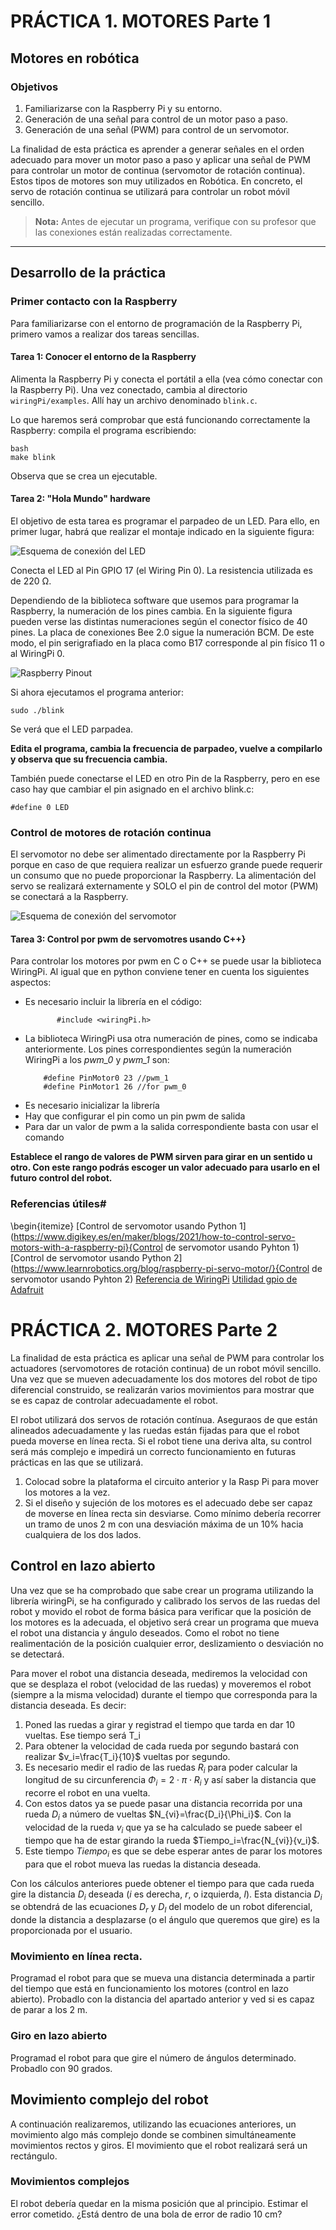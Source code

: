 # PRÁCTICA 1. MOTORES Parte 1
## Motores en robótica

### Objetivos

1. Familiarizarse con la Raspberry Pi y su entorno.
2. Generación de una señal para control de un motor paso a paso.
3. Generación de una señal (PWM) para control de un servomotor.

La finalidad de esta práctica es aprender a generar señales en el orden adecuado para mover un motor paso a paso y aplicar una señal de PWM para controlar un motor de continua (servomotor de rotación continua). Estos tipos de motores son muy utilizados en Robótica. En concreto, el servo de rotación continua se utilizará para controlar un robot móvil sencillo.

> **Nota:** Antes de ejecutar un programa, verifique con su profesor que las conexiones están realizadas correctamente.

---

## Desarrollo de la práctica

### Primer contacto con la Raspberry

Para familiarizarse con el entorno de programación de la Raspberry Pi, primero vamos a realizar dos tareas sencillas.

#### Tarea 1: Conocer el entorno de la Raspberry

Alimenta la Raspberry Pi y conecta el portátil a ella (vea cómo conectar con la Raspberry Pi). Una vez conectado, cambia al directorio `wiringPi/examples`. Allí hay un archivo denominado `blink.c`.

Lo que haremos será comprobar que está funcionando correctamente la Raspberry: compila el programa escribiendo:


~~~
bash
make blink
~~~

Observa que se crea un ejecutable.

#### Tarea 2: "Hola Mundo" hardware

El objetivo de esta tarea es programar el parpadeo de un LED. Para ello, en primer lugar, habrá que realizar el montaje indicado en la siguiente figura:

![Esquema de conexión del LED](figuras\ConexionesLED.png)

Conecta el LED al Pin GPIO 17 (el Wiring Pin 0). La resistencia utilizada es de 220 Ω.

Dependiendo de la biblioteca software que usemos para programar la Raspberry, la numeración de los pines cambia. En la siguiente figura pueden verse las distintas numeraciones según el conector físico de 40 pines. La placa de conexiones Bee 2.0 sigue la numeración BCM. De este modo, el pin serigrafiado en la placa como B17 corresponde al pin físico 11 o al WiringPi 0.

![Raspberry Pinout](figuras/raspberrypi-gpio-wiringpi-pinout.png)

Si ahora ejecutamos el programa anterior:
~~~
sudo ./blink
~~~

Se verá que el LED parpadea.

**Edita el programa, cambia la frecuencia de parpadeo, vuelve a compilarlo y observa que su frecuencia cambia.**

También puede conectarse el LED en otro Pin de la Raspberry, pero en ese caso hay que cambiar el pin asignado en el archivo blink.c:
~~~
#define 0 LED
~~~

### Control de motores de rotación continua

El servomotor no debe ser alimentado directamente por la Raspberry Pi porque en caso de que requiera realizar un esfuerzo grande puede requerir un consumo que no puede proporcionar la Raspberry. La alimentación del servo se realizará externamente y SOLO el pin de control del motor (PWM) se conectará a la Raspberry.

![Esquema de conexión del servomotor](figuras/Servomotor.png)




#### Tarea 3: Control por pwm de servomotres usando C++}
Para controlar los motores por pwm en C o C++ se puede usar la biblioteca WiringPi. Al igual que en python conviene tener en cuenta los siguientes aspectos:
- Es necesario incluir la librería en el código:
  ~~~
         #include <wiringPi.h>
   ~~~
- La biblioteca WiringPi usa otra numeración de pines, como se indicaba anteriormente. Los pines correspondientes según la numeración WiringPi a los *pwm_0* y *pwm_1* son:
    ~~~
        #define PinMotor0 23 //pwm_1
        #define PinMotor1 26 //for pwm_0
    ~~~
- Es necesario inicializar la librería
- Hay que configurar el pin como un pin pwm de salida
- Para dar un valor de pwm a la salida correspondiente basta con usar el comando

**Establece el rango de valores de PWM sirven para girar en un sentido u otro. Con este rango podrás escoger un valor adecuado para usarlo en el futuro control del robot.**


### Referencias útiles#
\begin{itemize}
    [Control de servomotor usando Python 1](https://www.digikey.es/en/maker/blogs/2021/how-to-control-servo-motors-with-a-raspberry-pi}{Control de servomotor usando Pyhton 1)
    [Control de servomotor usando Python 2](https://www.learnrobotics.org/blog/raspberry-pi-servo-motor/}{Control de servomotor usando Pyhton 2)
    [Referencia de WiringPi](http://wiringpi.com/reference/raspberry-pi-specifics/)
    [ Utilidad gpio de Adafruit](https://learn.adafruit.com/adafruits-raspberry-pi-lesson-8-using-a-servo-motor/software)

# PRÁCTICA 2. MOTORES Parte 2

La finalidad de esta práctica es aplicar una señal de PWM para
controlar los actuadores (servomotores de rotación continua) de un robot móvil sencillo.
Una vez que se mueven adecuadamente los dos motores del robot de tipo diferencial
construido, se realizarán varios movimientos para mostrar que se es capaz de controlar
adecuadamente el robot.

El robot utilizará dos servos de rotación contínua. Aseguraos de que están alineados adecuadamente y las ruedas están fijadas para que el robot pueda moverse en línea recta. Si el robot tiene una deriva alta, su control será más complejo e impedirá un correcto funcionamiento en futuras prácticas en las que se utilizará.


1. Colocad sobre la plataforma el circuito anterior y la Rasp Pi para mover los motores a la vez. 
2. Si el diseño y sujeción de los motores es el adecuado debe ser capaz de moverse en línea recta sin desviarse. Como mínimo debería recorrer un tramo de unos 2 m con una desviación máxima de un 10% hacia cualquiera de los dos lados.

## Control en lazo abierto

Una vez que se ha comprobado que sabe crear un programa utilizando la librería wiringPi, se ha configurado y calibrado los servos de las ruedas del robot y movido el robot de forma básica para verificar que la posición de los motores es la adecuada, el objetivo será crear un programa que mueva el robot una distancia y ángulo deseados. Como el robot no tiene realimentación de la posición cualquier error, deslizamiento o desviación no se detectará.

Para mover el robot una distancia deseada, mediremos la velocidad con que se desplaza el robot (velocidad de las ruedas) y moveremos el robot (siempre a la misma velocidad) durante el tiempo que corresponda para la distancia deseada. Es decir:
1. Poned las ruedas a girar y registrad el tiempo que tarda en dar 10 vueltas. Ese tiempo será T_i
2. Para obtener la velocidad de cada rueda por segundo bastará con realizar $v_i=\frac{T_i}{10}$ vueltas por segundo.
3. Es necesario medir el radio de las ruedas $R_i$ para poder calcular la longitud de su circunferencia $\Phi_i=2\cdot \pi \cdot R_i$ y así saber la distancia que recorre el robot en una vuelta.
4. Con estos datos ya se puede pasar una distancia recorrida por una rueda $D_i$ a número de vueltas $N_{vi}=\frac{D_i}{\Phi_i}$. Con la velocidad de la rueda $v_i$ que ya se ha calculado se puede sabeer el tiempo que ha de estar girando la rueda $Tiempo_i=\frac{N_{vi}}{v_i}$.
5. Este tiempo $Tiempo_i$ es que se debe esperar antes de parar los motores para que el robot mueva las ruedas la distancia deseada.


Con los cálculos anteriores puede obtener el tiempo para que cada rueda gire la distancia $D_i$ deseada ($i$ es derecha, $r$, o izquierda, $l$). Esta distancia $D_i$ se obtendrá de las ecuaciones $D_r$ y $D_l$ del modelo de un robot diferencial, donde la distancia a desplazarse (o el ángulo que queremos que gire) es la proporcionada por el usuario.

### Movimiento en línea recta.
Programad  el robot para que se mueva una distancia determinada a partir del tiempo que está en funcionamiento los motores (control en lazo abierto). Probadlo con la distancia del apartado anterior y ved si es capaz de parar a los 2 m.

### Giro en lazo abierto
Programad el robot para que gire el número de ángulos determinado. Probadlo con $90$ grados.

## Movimiento complejo del robot

A continuación realizaremos, utilizando las ecuaciones anteriores, un movimiento algo más complejo donde se combinen simultáneamente movimientos rectos y giros. El movimiento que el robot realizará será un rectángulo.

### Movimientos complejos
El robot debería quedar en la misma posición que al principio. Estimar el error cometido. ¿Está dentro de una bola de error de radio 10 cm?
